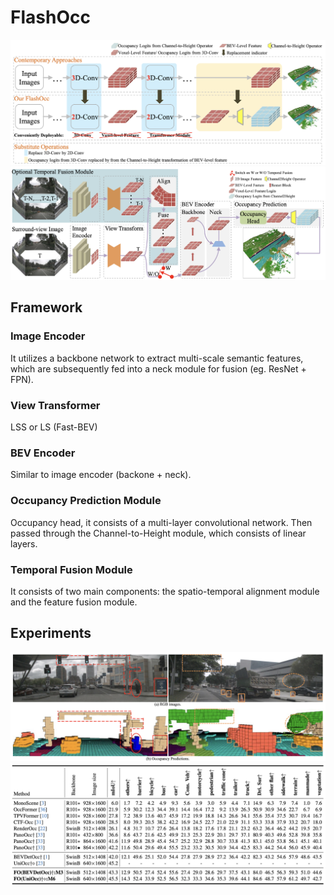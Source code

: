 # FlashOcc

![FlashOcc](./images/FlashOcc-pipeline.png)
![FlashOcc](./images/FlashOcc-diagram.png)

## Framework

### Image Encoder

It utilizes a backbone network to extract multi-scale semantic features, which are subsequently fed into a neck module for fusion (eg. ResNet + FPN).

### View Transformer

LSS or LS (Fast-BEV)

### BEV Encoder

Similar to image encoder (backone + neck).

### Occupancy Prediction Module

Occupancy head, it consists of a multi-layer convolutional network. Then passed through the Channel-to-Height module, which consists of linear layers.

### Temporal Fusion Module

It consists of two main components: the spatio-temporal alignment module and the feature fusion module.

## Experiments

![FlashOcc](./images/FlashOcc-prediction.png)
![FlashOcc](./images/FlashOcc-experiment.png)
